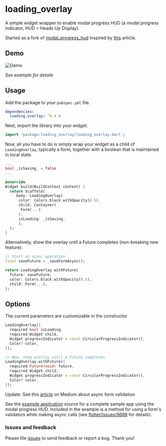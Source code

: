 # loading_overlay

A simple widget wrapper to enable modal progress HUD (a modal progress indicator, HUD = Heads Up Display).

Started as a fork of [modal_progress_hud](https://pub.dev/packages/modal_progress_hud)
Inspired by [this](https://codingwithjoe.com/flutter-how-to-build-a-modal-progress-indicator/) article.


## Demo

![Demo](https://raw.githubusercontent.com/java-james/loading_overlay/master/loading_overlay.gif)

*See example for details*


## Usage

Add the package to your `pubspec.yml` file.

```yml
dependencies:
  loading_overlay: ^0.4.0
```

Next, import the library into your widget.

```dart
import 'package:loading_overlay/loading_overlay.dart';
```

Now, all you have to do is simply wrap your widget as a child of `LoadingOverlay`, typically a form, together with a boolean that is maintained in local state.

```dart
...
bool _isSaving_ = false
...

@override
Widget build(BuildContext context) {
  return Scaffold(
     body: LoadingOverlay(
      color: Colors.black.withOpacity(0.5),
      child: Container(
       Form(...)
      ),
      isLoading: _isSaving_
      ),
  );
}
```

Alternatively, show the overlay until a Future completes (non-breaking new feature):

```dart
// Start an async operation
final saveFuture = _saveFormAsync();

return LoadingOverlay.withFuture(
  future: saveFuture,
  color: Colors.black.withOpacity(0.5),
  child: Form(...),
);
```


## Options

The current parameters are customizable in the constructor
```dart
LoadingOverlay({
  required bool isLoading,
  required Widget child,
  Widget progressIndicator = const CircularProgressIndicator(),
  Color? color,
});

// New: show overlay until a Future completes
LoadingOverlay.withFuture({
  required Future<void> future,
  required Widget child,
  Widget progressIndicator = const CircularProgressIndicator(),
  Color? color,
});
```

Update: See this [article](https://medium.com/@nocnoc/the-secret-to-async-validation-on-flutter-forms-4b273c667c03) on Medium about async form validation

See the [example application](https://github.com/java-james/loading_overlay/tree/master/example) source
for a complete sample app using the modal progress HUD. Included in the
example is a method for using a form's validators while making async
calls (see [flutter/issues/9688](https://github.com/flutter/flutter/issues/9688) for details).


### Issues and feedback

Please file [issues](https://github.com/java-james/loading_overlay/issues/new)
to send feedback or report a bug. Thank you!

